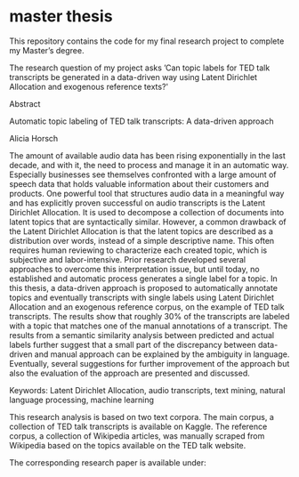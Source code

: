 # master thesis

This repository contains the code for my final research project to complete my Master’s degree. 

The research question of my project asks ’Can topic labels for TED talk transcripts be generated in a data-driven way using Latent Dirichlet Allocation and exogenous reference texts?'

Abstract

Automatic topic labeling of TED talk transcripts: A data-driven approach

Alicia Horsch

The amount of available audio data has been rising exponentially in the last decade, and with it, the need to process and manage it in an automatic way. Especially businesses see themselves confronted with a large amount of speech data that holds valuable information about their customers and products. One powerful tool that structures audio data in a meaningful way and has explicitly proven successful on audio transcripts is the Latent Dirichlet Allocation. It is used to decompose a collection of documents into latent topics that are syntactically similar. However, a common drawback of the Latent Dirichlet Allocation is that the latent topics are described as a distribution over words, instead of a simple descriptive name. This often requires human reviewing to characterize each created topic, which is subjective and labor-intensive. Prior research developed several approaches to overcome this interpretation issue, but until today, no established and automatic process generates a single label for a topic. In this thesis, a data-driven approach is proposed to automatically annotate topics and eventually transcripts with single labels using Latent Dirichlet Allocation and an exogenous reference corpus, on the example of TED talk transcripts. The results show that roughly 30% of the transcripts are labeled with a topic that matches one of the manual annotations of a transcript. The results from a semantic similarity analysis between predicted and actual labels further suggest that a small part of the discrepancy between data-driven and manual approach can be explained by the ambiguity in language. Eventually, several suggestions for further improvement of the approach but also the evaluation of the approach are presented and discussed.

Keywords: Latent Dirichlet Allocation, audio transcripts, text mining, natural language processing, machine learning

This research analysis is based on two text corpora. The main corpus, a collection of TED talk transcripts is available on Kaggle. The reference corpus, a collection of Wikipedia articles, was manually scraped from Wikipedia based on the topics available on the TED talk website. 

The corresponding research paper is available under:
